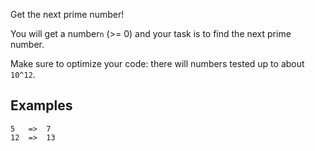 Get the next prime number!

You will get a number`n` (>= 0) and your task is to find the next prime number. 

Make sure to optimize your code: there will numbers tested up to about `10^12`.

## Examples

```
5   =>  7
12  =>  13
```